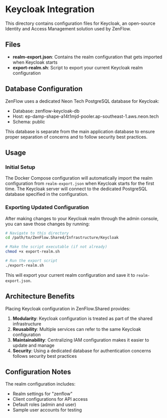 # Keycloak Integration

This directory contains configuration files for Keycloak, an open-source Identity and Access Management solution used by ZenFlow.

## Files

- **realm-export.json**: Contains the realm configuration that gets imported when Keycloak starts
- **export-realm.sh**: Script to export your current Keycloak realm configuration

## Database Configuration

ZenFlow uses a dedicated Neon Tech PostgreSQL database for Keycloak:
- Database: zenflow-keycloak-db
- Host: ep-damp-shape-a14t1mjd-pooler.ap-southeast-1.aws.neon.tech
- Schema: public

This database is separate from the main application database to ensure proper separation of concerns and to follow security best practices.

## Usage

### Initial Setup

The Docker Compose configuration will automatically import the realm configuration from `realm-export.json` when Keycloak starts for the first time. The Keycloak server will connect to the dedicated PostgreSQL database specified in the configuration.

### Exporting Updated Configuration

After making changes to your Keycloak realm through the admin console, you can save those changes by running:

```bash
# Navigate to this directory
cd /path/to/ZenFlow.Shared/Infrastructure/Keycloak

# Make the script executable (if not already)
chmod +x export-realm.sh

# Run the export script
./export-realm.sh
```

This will export your current realm configuration and save it to `realm-export.json`.

## Architecture Benefits

Placing Keycloak configuration in ZenFlow.Shared provides:

1. **Modularity**: Keycloak configuration is treated as part of the shared infrastructure
2. **Reusability**: Multiple services can refer to the same Keycloak configuration
3. **Maintainability**: Centralizing IAM configuration makes it easier to update and manage
4. **Security**: Using a dedicated database for authentication concerns follows security best practices

## Configuration Notes

The realm configuration includes:
- Realm settings for "zenflow"
- Client configurations for API access
- Default roles (admin and user)
- Sample user accounts for testing 
